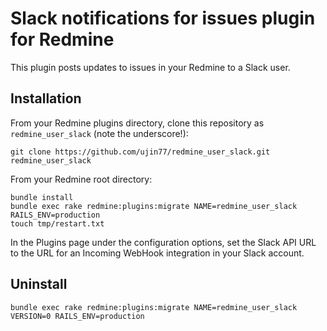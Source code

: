 # Slack notifications for issues plugin for Redmine

This plugin posts updates to issues in your Redmine to a Slack user.

## Installation

From your Redmine plugins directory, clone this repository as `redmine_user_slack` (note
the underscore!):

    git clone https://github.com/ujin77/redmine_user_slack.git redmine_user_slack

From your Redmine root directory:

    bundle install
	bundle exec rake redmine:plugins:migrate NAME=redmine_user_slack RAILS_ENV=production
	touch tmp/restart.txt

In the Plugins page under the configuration options, set the Slack API URL to the URL for an Incoming WebHook integration in your Slack account.


## Uninstall

	bundle exec rake redmine:plugins:migrate NAME=redmine_user_slack VERSION=0 RAILS_ENV=production
